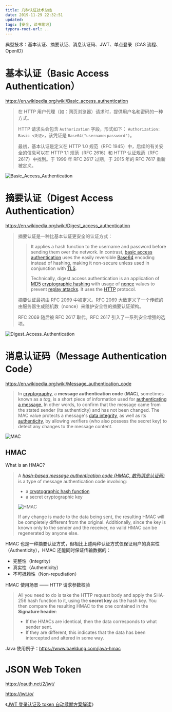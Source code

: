 ```yaml
---
title: 几种认证技术总结
date: 2019-11-29 22:32:51
updated:
tags: [安全, 读书笔记]
typora-root-url: ..
---
```


典型技术：基本认证、摘要认证、消息认证码、JWT、单点登录（CAS 流程、OpenID）

# 基本认证（Basic Access Authentication）

https://en.wikipedia.org/wiki/Basic_access_authentication

> 在 HTTP 用户代理（如：网页浏览器）请求时，提供用户名和密码的一种方式。
>
> HTTP 请求头会包含 `Authorization` 字段，形式如下： `Authorization: Basic <凭证>`，该凭证是 `Base64("username:password")`。 
>
> 最初，基本认证是定义在 HTTP 1.0 规范（RFC 1945）中，后续的有关安全的信息可以在 HTTP 1.1 规范（RFC 2616）和 HTTP 认证规范（RFC 2617）中找到。于 1999 年 RFC 2617 过期，于 2015 年的 RFC 7617 重新被定义。

![Basic_Access_Authentication](/img/security/Basic_Access_Authentication.png)

# 摘要认证（Digest Access Authentication）

https://en.wikipedia.org/wiki/Digest_access_authentication

> 摘要认证是一种比基本认证更安全的认证方式：
>
> > It applies a hash function to the username and password before sending them over the network. In contrast, [basic access authentication](https://en.wikipedia.org/wiki/Basic_access_authentication) uses the easily reversible [Base64](https://en.wikipedia.org/wiki/Base64) encoding instead of hashing, making it non-secure unless used in conjunction with [TLS](https://en.wikipedia.org/wiki/Transport_Layer_Security).
> >
> > Technically, digest access authentication is an application of [MD5](https://en.wikipedia.org/wiki/MD5) [cryptographic hashing](https://en.wikipedia.org/wiki/Cryptographic_hash) with usage of [nonce](https://en.wikipedia.org/wiki/Cryptographic_nonce) values to prevent [replay attacks](https://en.wikipedia.org/wiki/Replay_attack). It uses the [HTTP](https://en.wikipedia.org/wiki/Hypertext_Transfer_Protocol) protocol.
>
> 摘要认证最初由 RFC 2069 中被定义。RFC 2069 大致定义了一个传统的由服务器生成随机数（nonce）来维护安全性的摘要认证架构。 
>
> RFC 2069 随后被 RFC 2617 取代。RFC 2617 引入了一系列安全增强的选项。

![Digest_Access_Authentication](/img/security/Digest_Access_Authentication.png)

# 消息认证码（Message Authentication Code）

https://en.wikipedia.org/wiki/Message_authentication_code

> In [cryptography](https://en.wikipedia.org/wiki/Cryptography), a **message authentication code** (**MAC**), sometimes known as a *tag*, is a short piece of information used for [authenticating a message.](https://en.wikipedia.org/wiki/Message_authentication) In other words, to confirm that the message came from the stated sender (its authenticity) and has not been changed. The MAC value protects a message's [data integrity](https://en.wikipedia.org/wiki/Data_integrity), as well as its [authenticity](https://en.wikipedia.org/wiki/Message_authentication), by allowing verifiers (who also possess the secret key) to detect any changes to the message content.

![MAC](/img/security/Message_authentication_code.svg)

## HMAC

What is an HMAC?

> A *[hash-based message authentication code (HMAC, 散列消息认证码)](https://en.wikipedia.org/wiki/HMAC)* is a type of message authentication code involving:
>
> - a [cryptographic hash function](https://en.wikipedia.org/wiki/Cryptographic_hash_function)
> - a secret cryptographic key
>
> ![HMAC](/img/security/hmac-in-java.webp)
>
> If any change is made to the data being sent, the resulting HMAC will be completely different from the original. Additionally, since the key is known only to the sender and the receiver, no valid HMAC can be regenerated by anyone else.

HMAC 也是一种摘要认证方式，但相比上述两种认证方式仅保证用户的真实性（Authenticity），HMAC 还能同时保证传输数据的：

* 完整性（Integrity）
* 真实性（Authenticity）
* 不可抵赖性（Non-repudiation）

HMAC 使用场景 —— HTTP 请求参数校验

> All you need to do is take the HTTP request body and apply the SHA-256 hash function to it, using the **secret key** as the hash key. You then compare the resulting HMAC to the one contained in the **Signature header**:
>
> - If the HMACs are identical, then the data corresponds to what sender sent. 
> - If they are different, this indicates that the data has been intercepted and altered in some way.

Java 使用例子：https://www.baeldung.com/java-hmac

# JSON Web Token

https://oauth.net/2/jwt/

https://jwt.io/

《[JWT 登录认证及 token 自动续期方案解读](https://mp.weixin.qq.com/s/9fbBSq_2TzRWUyaBjoopmA)》